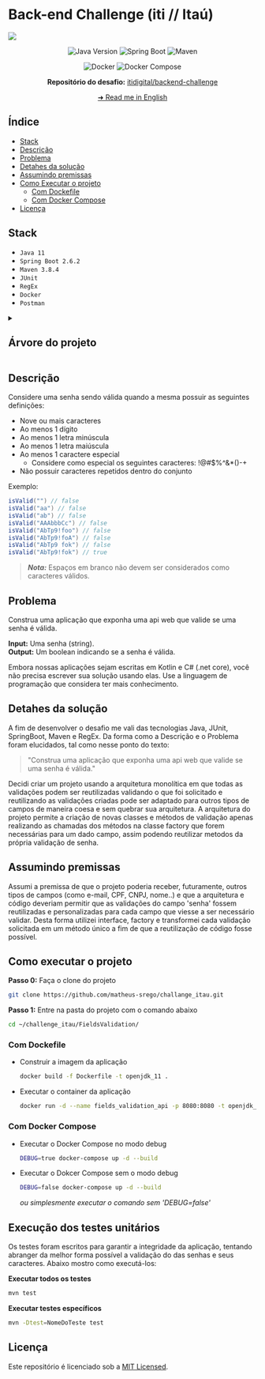 # Back-end Challenge (iti // Itaú)

<img src="https://comoinvestirdinheiro.com/wp-content/uploads/2021/12/iti-itau.jpg"> 

<div align="center">

![Java Version](https://img.shields.io/badge/Java-v11-important)
![Spring Boot](https://img.shields.io/badge/spring_boot-%236DB33F)
![Maven](https://img.shields.io/badge/maven-%23C71A36)
 
</div>

<div align="center">

![Docker](https://img.shields.io/badge/docker-%232496ED)
![Docker Compose](https://img.shields.io/badge/docker--compose-%230055A4)

</div>

<div align="center">

**Repositório do desafio:** [itidigital/backend-challenge](https://github.com/itidigital/backend-challenge)

</div>

<div align="center">

[➜ Read me in English](https://github.com/matheus-srego/challenge_itau/blob/main/README.md)

</div>

## Índice
 - [Stack](#stack)
 - [Descrição](#descrição)
 - [Problema](#problema)
 - [Detahes da solução](#detalhes-da-solução)
 - [Assumindo premissas](#assumindo-premissas)
 - [Como Executar o projeto](#como-executar-o-projeto)
    - [Com Dockefile](#com-dockerfile)
    - [Com Docker Compose](#com-docker-compose)
 - [Licença](#licença)

## Stack

 - ```Java 11```
 - ```Spring Boot 2.6.2```
 - ```Maven 3.8.4```
 - ```JUnit```
 - ```RegEx```
 - ```Docker```
 - ```Postman```


<details>
    <summary><h2 id="arvore-do-projeto">Árvore do projeto</h2></summary>

```bash
.
├── FieldsValidation
│   ├── Dockerfile
│   ├── mvnw
│   ├── mvnw.cmd
│   ├── pom.xml
│   ├── src
│   │   ├── main
│   │   │   ├── java
│   │   │   │   └── com
│   │   │   │       └── challenge
│   │   │   │           └── itidigital
│   │   │   │               └── fieldsvalidation
│   │   │   │                   ├── FieldsValidationApplication.java
│   │   │   │                   ├── controllers
│   │   │   │                   │   └── ValidatorController.java
│   │   │   │                   ├── services
│   │   │   │                   │   ├── ValidatorFactory.java
│   │   │   │                   │   ├── ValidatorFieldService.java
│   │   │   │                   │   ├── ValidatorService.java
│   │   │   │                   │   └── servicesimpl
│   │   │   │                   │       ├── ValidatorBlankSpaceServiceImpl.java
│   │   │   │                   │       ├── ValidatorDigitServiceImpl.java
│   │   │   │                   │       ├── ValidatorFieldEmptyServiceImpl.java
│   │   │   │                   │       ├── ValidatorLowercaseLetterServiceImpl.java
│   │   │   │                   │       ├── ValidatorNumberOfCharactersServiceImpl.java
│   │   │   │                   │       ├── ValidatorRepeatedCharactersWithinTheSetServiceImpl.java
│   │   │   │                   │       ├── ValidatorRepeatedDigitInSequenceServiceImpl.java
│   │   │   │                   │       ├── ValidatorRepeatedLowercaseLetterInSequenceServiceImpl.java
│   │   │   │                   │       ├── ValidatorRepeatedSpecialCharacterInSequenceServiceImpl.java
│   │   │   │                   │       ├── ValidatorRepeatedUppercaseLetterInSequenceServiceImpl.java
│   │   │   │                   │       ├── ValidatorSpecialCharacterServiceImpl.java
│   │   │   │                   │       └── ValidatorUppercaseLetterServiceImpl.java
│   │   │   │                   └── utils
│   │   │   │                       └── CONSTANTS.java
│   │   │   └── resources
│   │   │       └── application.properties
│   │   └── test
│   │       └── java
│   │           └── com
│   │               └── challenge
│   │                   └── itidigital
│   │                       └── fieldsvalidation
│   │                           ├── FieldsValidationApplicationTests.java
│   │                           └── servicesimpl
│   │                               └── ValidatorServiceTests.java
│   └── target
├── LICENSE
├── README.md
├── clean.sh
├── docker-compose.yml
└── postman
    └── challenge_itau.postman_collection.json
```
</details>


## Descrição

Considere uma senha sendo válida quando a mesma possuir as seguintes definições:

- Nove ou mais caracteres
- Ao menos 1 dígito
- Ao menos 1 letra minúscula
- Ao menos 1 letra maiúscula
- Ao menos 1 caractere especial
  - Considere como especial os seguintes caracteres: !@#$%^&*()-+
- Não possuir caracteres repetidos dentro do conjunto

Exemplo:  

```java
isValid("") // false  
isValid("aa") // false  
isValid("ab") // false  
isValid("AAAbbbCc") // false  
isValid("AbTp9!foo") // false  
isValid("AbTp9!foA") // false
isValid("AbTp9 fok") // false
isValid("AbTp9!fok") // true
```

> **_Nota:_**  Espaços em branco não devem ser considerados como caracteres válidos.

## Problema

Construa uma aplicação que exponha uma api web que valide se uma senha é válida.

**Input:** Uma senha (string).  
**Output:** Um boolean indicando se a senha é válida.

Embora nossas aplicações sejam escritas em Kotlin e C# (.net core), você não precisa escrever sua solução usando elas. Use a linguagem de programação que considera ter mais conhecimento.

## Detahes da solução
A fim de desenvolver o desafio me vali das tecnologias Java, JUnit, SpringBoot, Maven e RegEx. Da forma como a Descrição e o Problema foram elucidados, tal como nesse ponto do texto:

 > "Construa uma aplicação que exponha uma api web que valide se uma senha é válida."

Decidi criar um projeto usando a arquitetura monolítica em que todas as validações podem ser reutilizadas validando o que foi solicitado e reutilizando as validações criadas pode ser adaptado para outros tipos de campos de maneira coesa e sem quebrar sua arquitetura. A arquitetura do projeto permite a criação de novas classes e métodos de validação apenas realizando as chamadas dos métodos na classe factory que forem necessárias para um dado campo, assim podendo reutilizar metodos da própria validação de senha.

## Assumindo premissas
Assumi a premissa de que o projeto poderia receber, futuramente, outros tipos de campos (como e-mail, CPF, CNPJ, nome..) e que a arquitetura e  código deveriam permitir que as validações do campo 'senha' fossem reutilizadas e personalizadas para cada campo que viesse a ser necessário validar. Desta forma utilizei interface, factory e transformei cada validação solicitada em um método único a fim de que a reutilização de código fosse possível.

## Como executar o projeto

**Passo 0:** Faça o clone do projeto
```bash
git clone https://github.com/matheus-srego/challange_itau.git
```

**Passo 1:** Entre na pasta do projeto com o comando abaixo
```bash
cd ~/challenge_itau/FieldsValidation/
```
### Com Dockefile
 - Construir a imagem da aplicação
    ```bash
    docker build -f Dockerfile -t openjdk_11 .
    ```

- Executar o container da aplicação
    ```bash
    docker run -d --name fields_validation_api -p 8080:8080 -t openjdk_11
    ```

### Com Docker Compose
 - Executar o Docker Compose no modo debug
    ```bash
    DEBUG=true docker-compose up -d --build
    ```

 - Executar o Dokcer Compose sem o modo debug
    ```bash
    DEBUG=false docker-compose up -d --build
    ```
    *ou simplesmente executar o comando sem 'DEBUG=false'*


## Execução dos testes unitários

Os testes foram escritos para garantir a integridade da aplicação, tentando abranger da melhor forma possível a validação do das senhas e seus caracteres. Abaixo mostro como executá-los:

**Executar todos os testes**
```bash
mvn test
```

**Executar testes específicos**
```bash
mvn -Dtest=NomeDoTeste test
```

## Licença
Este repositório é licenciado sob a [MIT Licensed](https://github.com/matheus-srego/challenge_itau/blob/main/LICENSE).
